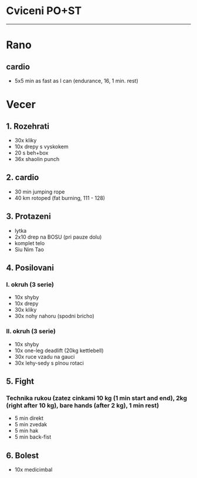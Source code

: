 # Cviceni PO+ST
---
# Rano
## cardio
* 5x5 min as fast as I can (endurance, 16, 1 min. rest)
# Vecer
## 1. Rozehrati
* 30x kliky
* 10x drepy s vyskokem
* 20 s beh+box
* 36x shaolin punch
## 2. cardio
* 30 min jumping rope
* 40 km rotoped (fat burning, 111 - 128)
## 3. Protazeni
* lytka
* 2x10 drep na BOSU (pri pauze dolu)
* komplet telo
* Siu Nim Tao
## 4. Posilovani
### I. okruh (3 serie)
* 10x shyby
* 10x drepy
* 30x kliky
* 30x nohy nahoru (spodni bricho)
### II. okruh (3 serie)
* 10x shyby
* 10x one-leg deadlift (20kg kettlebell)
* 30x ruce vzadu na gauci
* 30x lehy-sedy s plnou rotaci
## 5. Fight
### Technika rukou (zatez cinkami 10 kg (1 min start and end), 2kg (right after 10 kg), bare hands (after 2 kg), 1 min rest)
* 5 min direkt
* 5 min zvedak
* 5 min hak
* 5 min back-fist

## 6. Bolest
* 10x medicimbal
